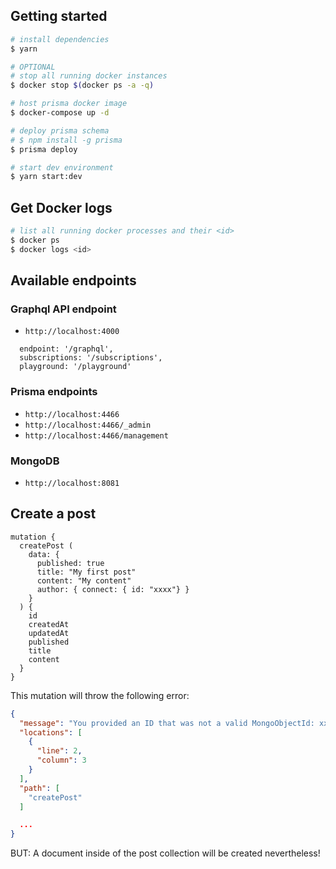 ## Getting started

```bash
# install dependencies
$ yarn

# OPTIONAL
# stop all running docker instances
$ docker stop $(docker ps -a -q)

# host prisma docker image
$ docker-compose up -d

# deploy prisma schema
# $ npm install -g prisma
$ prisma deploy

# start dev environment
$ yarn start:dev
```

## Get Docker logs

```bash
# list all running docker processes and their <id>
$ docker ps
$ docker logs <id>
```

## Available endpoints

### Graphql API endpoint

* `http://localhost:4000`

```
  endpoint: '/graphql',
  subscriptions: '/subscriptions',
  playground: '/playground'
```

### Prisma endpoints

* `http://localhost:4466`
* `http://localhost:4466/_admin`
* `http://localhost:4466/management`

### MongoDB

* `http://localhost:8081`

## Create a post

```gql
mutation {
  createPost (
    data: {
      published: true
      title: "My first post"
      content: "My content"
      author: { connect: { id: "xxxx"} }
    }
  ) {
    id
    createdAt
    updatedAt
    published
    title
    content
  }
}
```

This mutation will throw the following error:

```json
{
  "message": "You provided an ID that was not a valid MongoObjectId: xxxx",
  "locations": [
    {
      "line": 2,
      "column": 3
    }
  ],
  "path": [
    "createPost"
  ]

  ...
}
```

BUT: A document inside of the post collection will be created nevertheless!
